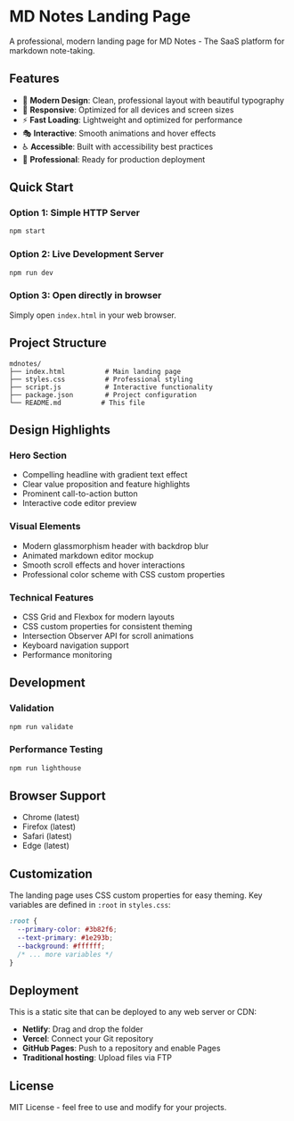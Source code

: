 # MD Notes Landing Page

A professional, modern landing page for MD Notes - The SaaS platform for markdown note-taking.

## Features

- 🎨 **Modern Design**: Clean, professional layout with beautiful typography
- 📱 **Responsive**: Optimized for all devices and screen sizes
- ⚡ **Fast Loading**: Lightweight and optimized for performance
- 🎭 **Interactive**: Smooth animations and hover effects
- ♿ **Accessible**: Built with accessibility best practices
- 🔧 **Professional**: Ready for production deployment

## Quick Start

### Option 1: Simple HTTP Server
```bash
npm start
```

### Option 2: Live Development Server
```bash
npm run dev
```

### Option 3: Open directly in browser
Simply open `index.html` in your web browser.

## Project Structure

```
mdnotes/
├── index.html          # Main landing page
├── styles.css          # Professional styling
├── script.js           # Interactive functionality
├── package.json        # Project configuration
└── README.md          # This file
```

## Design Highlights

### Hero Section
- Compelling headline with gradient text effect
- Clear value proposition and feature highlights
- Prominent call-to-action button
- Interactive code editor preview

### Visual Elements
- Modern glassmorphism header with backdrop blur
- Animated markdown editor mockup
- Smooth scroll effects and hover interactions
- Professional color scheme with CSS custom properties

### Technical Features
- CSS Grid and Flexbox for modern layouts
- CSS custom properties for consistent theming
- Intersection Observer API for scroll animations
- Keyboard navigation support
- Performance monitoring

## Development

### Validation
```bash
npm run validate
```

### Performance Testing
```bash
npm run lighthouse
```

## Browser Support

- Chrome (latest)
- Firefox (latest)
- Safari (latest)
- Edge (latest)

## Customization

The landing page uses CSS custom properties for easy theming. Key variables are defined in `:root` in `styles.css`:

```css
:root {
  --primary-color: #3b82f6;
  --text-primary: #1e293b;
  --background: #ffffff;
  /* ... more variables */
}
```

## Deployment

This is a static site that can be deployed to any web server or CDN:

- **Netlify**: Drag and drop the folder
- **Vercel**: Connect your Git repository
- **GitHub Pages**: Push to a repository and enable Pages
- **Traditional hosting**: Upload files via FTP

## License

MIT License - feel free to use and modify for your projects.
